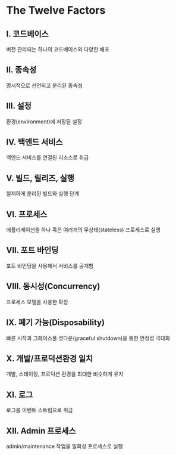 # The Twelve Factors

## I. 코드베이스
버전 관리되는 하나의 코드베이스와 다양한 배포

## II. 종속성
명시적으로 선언되고 분리된 종속성

## III. 설정
환경(environment)에 저장된 설정

## IV. 백엔드 서비스
백엔드 서비스를 연결된 리소스로 취급

## V. 빌드, 릴리즈, 실행
철저하게 분리된 빌드와 실행 단계

## VI. 프로세스
애플리케이션을 하나 혹은 여러개의 무상태(stateless) 프로세스로 실행

## VII. 포트 바인딩
포트 바인딩을 사용해서 서비스를 공개함

## VIII. 동시성(Concurrency)
프로세스 모델을 사용한 확장

## IX. 폐기 가능(Disposability)
빠른 시작과 그레이스풀 셧다운(graceful shutdown)을 통한 안정성 극대화

## X. 개발/프로덕션환경 일치
개발, 스테이징, 프로덕션 환경을 최대한 비슷하게 유지

## XI. 로그
로그를 이벤트 스트림으로 취급

## XII. Admin 프로세스
admin/maintenance 작업을 일회성 프로세스로 실행
